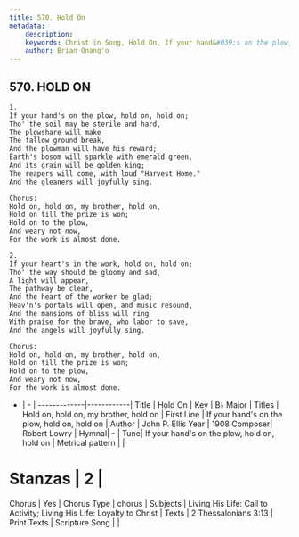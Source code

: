 ```yaml
---
title: 570. Hold On
metadata:
    description: 
    keywords: Christ in Song, Hold On, If your hand&#039;s on the plow, hold on, hold on, Hold on, hold on, my brother, hold on
    author: Brian Onang'o
---
```



## 570. HOLD ON

```txt
1.
If your hand's on the plow, hold on, hold on;
Tho' the soil may be sterile and hard,
The plowshare will make
The fallow ground break,
And the plowman will have his reward;
Earth's bosom will sparkle with emerald green,
And its grain will be golden king;
The reapers will come, with loud "Harvest Home."
And the gleaners will joyfully sing.

Chorus:
Hold on, hold on, my brother, hold on,
Hold on till the prize is won;
Hold on to the plow,
And weary not now,
For the work is almost done.

2.
If your heart's in the work, hold on, hold on;
Tho' the way should be gloomy and sad,
A light will appear,
The pathway be clear,
And the heart of the worker be glad;
Heav'n's portals will open, and music resound,
And the mansions of bliss will ring
With praise for the brave, who labor to save,
And the angels will joyfully sing. 

Chorus:
Hold on, hold on, my brother, hold on,
Hold on till the prize is won;
Hold on to the plow,
And weary not now,
For the work is almost done.


```

- |   -  |
-------------|------------|
Title | Hold On |
Key | B♭ Major |
Titles | Hold on, hold on, my brother, hold on |
First Line | If your hand&#039;s on the plow, hold on, hold on |
Author | John P. Ellis
Year | 1908
Composer| Robert Lowry |
Hymnal|  - |
Tune| If your hand&#039;s on the plow, hold on, hold on |
Metrical pattern | |
# Stanzas | 2 |
Chorus | Yes |
Chorus Type | chorus |
Subjects | Living His Life: Call to Activity; Living His Life: Loyalty to Christ |
Texts | 2 Thessalonians 3:13 |
Print Texts | 
Scripture Song |  |
  
